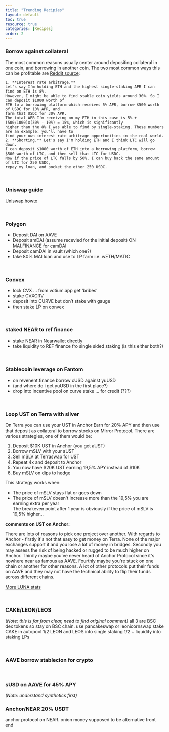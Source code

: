 ```yaml
---
title: "Trending Recipies"
layout: default
toc: true
resource: true 
categories: [Recipes] 
order: 2
---
```

### Borrow against collateral
The most common reasons usually center around depositing collateral in one coin, and borrowing in another coin. 
The two most common ways this can be profitable are [Reddit source](https://www.reddit.com/r/defi/comments/sq9t8i/unless_apy_is_positive_what_is_the_point_of/):

    1. **Interest rate arbitrage.** 
    Let's say I'm holding ETH and the highest single-staking APR I can find on ETH is 8%. 
    However, I might be able to find stable coin yields around 30%. So I can deposit $1000 worth of 
    ETH to a borrowing platform which receives 5% APR, borrow $500 worth of USDC for 10% APR, and 
    farm that USDC for 30% APR.    
    The total APR I'm receiving on my ETH in this case is 5% + (500/1000)x(30% - 10%) = 15%, which is significantly 
    higher than the 8% I was able to find by single-staking. These numbers are an example: you'll have to 
    find your own interest rate arbitrage opportunities in the real world.
    2. **Shorting.** Let's say I'm holding ETH and I think LTC will go down. 
    I can deposit $1000 worth of ETH into a borrowing platform, borrow $500 worth of LTC, and then sell that LTC for USDC. 
    Now if the price of LTC falls by 50%, I can buy back the same amount of LTC for 250 USDC, 
    repay my loan, and pocket the other 250 USDC.

<br>

### Uniswap guide
[Uniswap howto](https://newsletter.banklesshq.com/p/how-to-make-money-with-uniswap-v3)

<br>

### Polygon
*   Deposit DAI on AAVE
*   Deposit amDAI (assume recevied for the initial deposit) ON MAI.FINANCE for camDAI
*   Deposit camDAI in vault (which one?)
*   take 80% MAI loan and use to LP farm i.e. wETH/MATIC 

<br>

### Convex
*   lock CVX … from votium.app get ‘bribes’
*   stake CVXCRV
*   deposit into CURVE but don’t stake with gauge
*   then stake LP on convex

<br>

### staked NEAR to ref finance
*    stake NEAR in Nearwallet directly
*    take liquidity to REF finance fro single sided staking
(is this either both?)

<br>

### Stablecoin leverage on Fantom
*   on revenent.finance borrow cUSD against yuUSD
*   (and where do  i get yuUSD in the first place?)
*   drop into incentive pool on curve
stake … for credit (???)

<br>

### Loop UST on Terra with silver
On Terra you can use your UST in Anchor Earn for 20% APY and then use that deposit as collateral to borrow stocks on Mirror Protocol. There are various strategies, one of them would be:
1. Deposit $10K UST in Anchor (you get aUST)
2. Borrow mSLV with your aUST
3. Sell mSLV at Terraswap for UST
4. Repeat 4x and deposit to Anchor
5. You now have $20K UST earning 19,5% APY instead of $10K
6. Buy mSLV on dips to hedge

This strategy works when:
*   The price of mSLV stays flat or goes down
*   The price of mSLV doesn't increase more than the 19,5% you are earning extra per year   
The breakeven point after 1 year is obviously if the price of mSLV is 19,5% higher...

**comments on UST on Anchor:**

There are lots of reasons to pick one project over another. With regards to Anchor - firstly it's not that easy to get money on Terra. 
None of the major exchanges support it and you lose a lot of money in bridges. Secondly you may assess the risk of being 
hacked or rugged to be much higher on Anchor. Thirdly maybe you've never heard of Anchor Protocol since it's nowhere near 
as famous as AAVE. Fourthly maybe you're stuck on one chain or another for other reasons. A lot of other protocols put 
their funds on AAVE and they may not have the technical ability to flip their funds across different chains.

[More LUNA stats](https://coinsutra.com/terra-network-luna-token-analysis/)


<br>

### CAKE/LEON/LEOS
_(Note: this is far from clear, need to find original comment)_
all 3 are BSC dex tokens so stay on BSC chain.
use pancakeswap or leonicornswap
stake CAKE in autopool
1/2 LEON and LEOS into single staking
1/2 + liquidity into staking LPs

<br>

### AAVE borrow stablecion for crypto

<br>

### sUSD on AAVE for 45% APY
_(Note: understand synthetics first)_


### Anchor/NEAR 20% USDT
anchor protocol on NEAR. onion money supposed to be alternative front end
